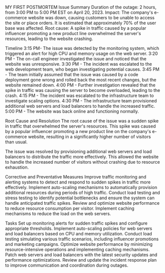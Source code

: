 MY FIRST POSTMORTEM
Issue Summary
Duration of the outage: 2 hours, from 3:00 PM to 5:00 PM EST on April 20, 2023.
Impact: The company's e-commerce website was down, causing customers to be unable to access the site or place orders. It is estimated that approximately 70% of the user base was affected.
Root cause: A spike in traffic caused by a popular influencer promoting a new product line overwhelmed the server's resources, leading to the website crashing.

Timeline
3:15 PM- The issue was detected by the monitoring system, which triggered an alert for high CPU and memory usage on the web server.
3:20 PM - The on-call engineer investigated the issue and noticed that the website was unresponsive.
3:30 PM - The incident was escalated to the web development team, who began investigating potential causes.
3:45 PM - The team initially assumed that the issue was caused by a code deployment gone wrong and rolled back the most recent changes, but the website remained down.
4:00 PM - Further investigation revealed that the spike in traffic was causing the server to become overloaded, leading to the crash.
4:15 PM - The incident was escalated to the infrastructure team to investigate scaling options.
4:30 PM - The infrastructure team provisioned additional web servers and load balancers to handle the increased traffic.
5:00 PM - The website was back online and functioning normally.






Root Cause and Resolution
The root cause of the issue was a sudden spike in traffic that overwhelmed the server's resources. This spike was caused by a popular influencer promoting a new product line on the company's e-commerce website, resulting in a significantly higher number of visitors than usual.

The issue was resolved by provisioning additional web servers and load balancers to distribute the traffic more effectively. This allowed the website to handle the increased number of visitors without crashing due to resource exhaustion.

Corrective and Preventative Measures
Improve traffic monitoring and alerting systems to detect and respond to sudden spikes in traffic more effectively.
Implement auto-scaling mechanisms to automatically provision additional resources during periods of high traffic.
Conduct load testing and stress testing to identify potential bottlenecks and ensure the system can handle anticipated traffic spikes.
Review and optimize website performance to reduce resource consumption per visitor.
Implement caching mechanisms to reduce the load on the web servers.

Tasks
Set up monitoring alerts for sudden traffic spikes and configure appropriate thresholds.
Implement auto-scaling policies for web servers and load balancers based on CPU and memory utilization.
Conduct load testing simulating various traffic scenarios, including influencer promotions and marketing campaigns.
Optimize website performance by minimizing resource-intensive operations and implementing caching mechanisms.
Patch web servers and load balancers with the latest security updates and performance optimizations.
Review and update the incident response plan to improve communication and coordination during outages.

